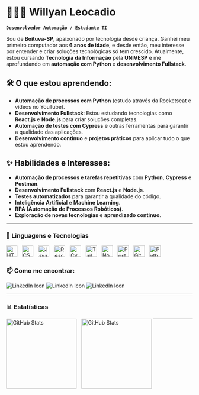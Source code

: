 # 👩🏻‍💻 Willyan Leocadio

**`Desenvolvedor Automação / Estudante TI  `**

Sou de **Boituva-SP**, apaixonado por tecnologia desde criança. Ganhei meu primeiro computador aos **6 anos de idade**, e desde então, meu interesse por entender e criar soluções tecnológicas só tem crescido.
Atualmente, estou cursando **Tecnologia da Informação** pela **UNIVESP** e me aprofundando em **automação com Python** e **desenvolvimento Fullstack**.

## 🛠️ O que estou aprendendo:

- **Automação de processos com Python** (estudo através da Rocketseat e vídeos no YouTube).  
- **Desenvolvimento Fullstack**: Estou estudando tecnologias como **React.js** e **Node.js** para criar soluções completas.  
- **Automação de testes com Cypress** e outras ferramentas para garantir a qualidade das aplicações.  
- **Desenvolvimento contínuo** e **projetos práticos** para aplicar tudo o que estou aprendendo.

## ✨ Habilidades e Interesses:

- **Automação de processos e tarefas repetitivas** com **Python**, **Cypress** e **Postman**.  
- **Desenvolvimento Fullstack** com **React.js** e **Node.js**.  
- **Testes automatizados** para garantir a qualidade do código.  
- **Inteligência Artificial** e **Machine Learning**.  
- **RPA (Automação de Processos Robóticos)**.  
- **Exploração de novas tecnologias** e **aprendizado contínuo**.

---
### 🤖 Linguagens e Tecnologias

<img 
    align="left" 
    alt="HTML"
    title="HTML" 
    width="30px" 
    style="padding-right: 10px;" 
    src="https://cdn.jsdelivr.net/gh/devicons/devicon@latest/icons/html5/html5-original.svg" 
/>
<img 
    align="left" 
    alt="CSS" 
    title="CSS"
    width="30px" 
    style="padding-right: 10px;" 
    src="https://cdn.jsdelivr.net/gh/devicons/devicon@latest/icons/css3/css3-original.svg" 
/>
<img 
    align="left" 
    alt="JavaScript" 
    title="JavaScript"
    width="30px" 
    style="padding-right: 10px;" 
    src="https://cdn.jsdelivr.net/gh/devicons/devicon@latest/icons/javascript/javascript-original.svg" 
/>
<img 
    align="left" 
    alt="React"
    title="React" 
    width="30px" 
    style="padding-right: 10px;" 
    src="https://cdn.jsdelivr.net/gh/devicons/devicon@latest/icons/react/react-original.svg" 
/>
<img 
    align="left" 
    alt="Cypress"
    title="Cypress" 
    width="30px" 
    style="padding-right: 10px;" 
    src="https://cdn.jsdelivr.net/gh/devicons/devicon@latest/icons/cypressio/cypressio-original.svg" 
/>
<img 
    align="left" 
    alt="Tailwind" 
    title="Tailwind"
    width="30px" 
    style="padding-right: 10px;" 
    src="https://cdn.jsdelivr.net/gh/devicons/devicon@latest/icons/tailwindcss/tailwindcss-original.svg" 
/>
<img 
    align="left" 
    alt="Node" 
    title="Node"
    width="30px" 
    style="padding-right: 10px;" 
    src="https://cdn.jsdelivr.net/gh/devicons/devicon@latest/icons/nodejs/nodejs-original.svg" 
/>
<img 
    align="left" 
    alt="Postman" 
    title="Postman"
    width="30px" 
    style="padding-right: 10px;" 
    src="https://cdn.jsdelivr.net/gh/devicons/devicon@latest/icons/postman/postman-original.svg" 
/>
<img 
    align="left" 
    alt="Git" 
    title="Git"
    width="30px" 
    style="padding-right: 10px;" 
    src="https://cdn.jsdelivr.net/gh/devicons/devicon@latest/icons/git/git-original.svg" 
/>
<img 
    align="left" 
    alt="Python" 
    title="Python"
    width="30px" 
    style="padding-right: 10px;" 
    src="https://cdn.jsdelivr.net/gh/devicons/devicon@latest/icons/python/python-original.svg" 
/>

<br/>
<br/>

### 📫 Como me encontrar: 

<div style="display: inline-block;">
  <a href="https://www.linkedin.com/in/willyan-leocadio/"  style="text-decoration: none; color: inherit; display: inline-flex; align-items: center;" target="_blank" >
    <img src="https://img.icons8.com/?size=40&id=13930&format=png&color=000000" alt="LinkedIn Icon">
  </a>
  <a href="https://www.instagram.com/wisliso/" style="text-decoration: none; color: inherit; display: inline-flex; align-items: center; " target="_blank">
    <img src="https://img.icons8.com/?size=40&id=Xy10Jcu1L2Su&format=png&color=000000" alt="LinkedIn Icon">
  </a>
  <a href="mailto:willyannov@hotmail.com" style="text-decoration: none; color: inherit; display: inline-flex; align-items: center;" target="_blank">
    <img src="https://img.icons8.com/?size=40&id=LPcVDft9Isqt&format=png&color=000000" alt="LinkedIn Icon">
  </a>
</div>
<p/>

---

### 📊 Estatísticas

<p>
  <img 
    align="left" 
    alt="GitHub Stats" 
    height="190" 
    style="padding-right: 10px;" 
    src="https://github-readme-stats.vercel.app/api?username=willyannov&show_icons=true&theme=tokyonight&include_all_commits=true&locale=pt-br" 
  />

<img 
      align="left" 
      alt="GitHub Stats" 
      height="190" 
      src="https://github-readme-stats.vercel.app/api/top-langs/?username=willyannov&theme=tokyonight&layout=compact&custom_title=Tecnologias&langs_count=9" 
  />

</p>

---
